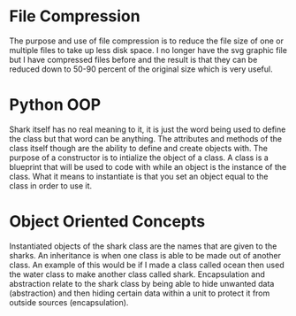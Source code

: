 # File Compression
The purpose and use of file compression is to reduce the file size of one or multiple files to take up less disk space. I no longer have the svg graphic file but I have compressed files before and the result is that they can be reduced down to 50-90 percent of the original size which is very useful. 

# Python OOP
Shark itself has no real meaning to it, it is just the word being used to define the class but that word can be anything. The attributes and methods of the class itself though are the ability to define and create objects with. The purpose of a constructor is to intialize the object of a class. A class is a blueprint that will be used to code with while an object is the instance of the class. What it means to instantiate is that you set an object equal to the class in order to use it. 

# Object Oriented Concepts
Instantiated objects of the shark class are the names that are given to the sharks. An inheritance is when one class is able to be made out of another class. An example of this would be if I made a class called ocean then used the water class to make another class called shark. Encapsulation and abstraction relate to the shark class by being able to hide unwanted data (abstraction) and then hiding certain data within a unit to protect it from outside sources (encapsulation).
